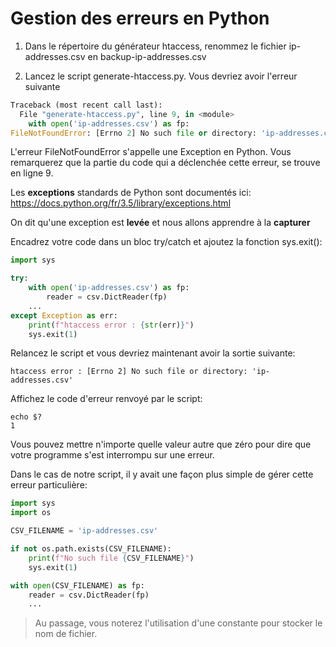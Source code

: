 # Gestion des erreurs en Python

1. Dans le répertoire du générateur htaccess, renommez le fichier ip-addresses.csv en backup-ip-addresses.csv

2. Lancez le script generate-htaccess.py. Vous devriez avoir l'erreur suivante

```python
Traceback (most recent call last):
  File "generate-htaccess.py", line 9, in <module>
    with open('ip-addresses.csv') as fp:
FileNotFoundError: [Errno 2] No such file or directory: 'ip-addresses.csv'
```

L'erreur FileNotFoundError s'appelle une Exception en Python. Vous remarquerez que la partie du code qui a déclenchée cette erreur, se trouve en ligne 9.

Les **exceptions** standards de Python sont documentés ici: https://docs.python.org/fr/3.5/library/exceptions.html

On dit qu'une exception est **levée** et nous allons apprendre à la **capturer**

Encadrez votre code dans un bloc try/catch et ajoutez la fonction sys.exit():

```python
import sys

try:
    with open('ip-addresses.csv') as fp:
        reader = csv.DictReader(fp)
    ...
except Exception as err:
    print(f"htaccess error : {str(err)}")
    sys.exit(1)
```

Relancez le script et vous devriez maintenant avoir la sortie suivante:

```
htaccess error : [Errno 2] No such file or directory: 'ip-addresses.csv'
```

Affichez le code d'erreur renvoyé par le script:

```
echo $?
1
```

Vous pouvez mettre n'importe quelle valeur autre que zéro pour dire que votre programme s'est interrompu sur une erreur.

Dans le cas de notre script, il y avait une façon plus simple de gérer cette erreur particulière:

```python
import sys
import os

CSV_FILENAME = 'ip-addresses.csv'

if not os.path.exists(CSV_FILENAME):
    print(f"No such file {CSV_FILENAME}")
    sys.exit(1)  

with open(CSV_FILENAME) as fp:
    reader = csv.DictReader(fp)
    ...
```

> Au passage, vous noterez l'utilisation d'une constante pour stocker le nom de fichier.